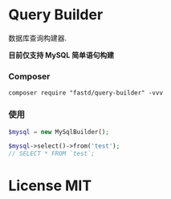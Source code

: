 # Query Builder

数据库查询构建器.

**目前仅支持 MySQL 简单语句构建**

### Composer

```
composer require "fastd/query-builder" -vvv
```

### 使用

```php
$mysql = new MySqlBuilder();

$mysql->select()->from('test');
// SELECT * FROM `test`;
```

# License MIT
